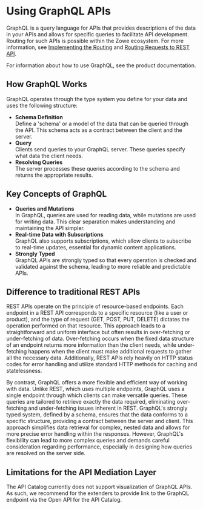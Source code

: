 # Using GraphQL APIs

GraphQL is a query language for APIs that provides descriptions of the data in your APIs and allows for specific queries to facilitate API development. Routing for such APIs is possible within the Zowe ecosystem. For more information, see [Implementing the Routing](extend-apiml/implementing-routing-to-the-api-gateway.md
) and [Routing Requests to REST API](user-guide/api-mediation/routing-requests-to-rest-apis.md). 

For information about how to use GraphQL, see the product documentation. 

## How GraphQL Works

GraphQL operates through the type system you define for your data and uses the following structure:

- **Schema Definition**  
Define a 'schema' or a model of the data that can be queried through the API. This schema acts as a contract between the client and the server.
- **Query**  
Clients send queries to your GraphQL server. These queries specify what data the client needs.
- **Resolving Queries**  
The server processes these queries according to the schema and returns the appropriate results.

## Key Concepts of GraphQL

- **Queries and Mutations**  
In GraphQL, queries are used for reading data, while mutations are used for writing data. This clear separation makes understanding and maintaining the API simpler.
- **Real-time Data with Subscriptions**  
GraphQL also supports subscriptions, which allow clients to subscribe to real-time updates, essential for dynamic content applications.
- **Strongly Typed**  
GraphQL APIs are strongly typed so that every operation is checked and validated against the schema, leading to more reliable and predictable APIs.

## Difference to traditional REST APIs

REST APIs  operate on the principle of resource-based endpoints. 
Each endpoint in a REST API corresponds to a specific resource (like a user or product), and the type of request (GET, POST, PUT, DELETE) 
dictates the operation performed on that resource. This approach leads to a straightforward and uniform interface but often results 
in over-fetching or under-fetching of data. Over-fetching occurs when the fixed data structure of an endpoint returns more information 
than the client needs, while under-fetching happens when the client must make additional requests to gather all the necessary data. 
Additionally, REST APIs rely heavily on HTTP status codes for error handling and utilize standard HTTP methods for caching and statelessness.

By contrast, GraphQL offers a more flexible and efficient way of working with data. Unlike REST, which 
uses multiple endpoints, GraphQL uses a single endpoint through which clients can make versatile queries. These queries 
are tailored to retrieve exactly the data required, eliminating over-fetching and under-fetching issues inherent in REST. 
GraphQL's strongly typed system, defined by a schema, ensures that the data conforms to a specific structure, providing a 
contract between the server and client. This approach simplifies data retrieval for complex, nested data and allows for 
more precise error handling within the responses. However, GraphQL's flexibility can lead to more complex queries and 
demands careful consideration regarding performance, especially in designing how queries are resolved on the server side.

## Limitations for the API Mediation Layer

The API Catalog currently does not support visualization of GraphQL APIs. As such, we recommend for the extenders to provide 
link to the GraphQL endpoint via the Open API for the API Catalog. 
